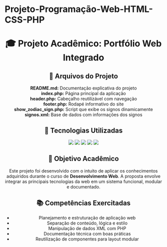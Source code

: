 # Projeto-Programação-Web-HTML-CSS-PHP

   <header>
    <h1>🎓 Projeto Acadêmico: Portfólio Web Integrado</h1>

  <div class="section">
    <h2>📁 Arquivos do Projeto</h2>
    <div class="arquivo"><strong>README.md:</strong> Documentação explicativa do projeto</div>
    <div class="arquivo"><strong>index.php:</strong> Página principal da aplicação</div>
    <div class="arquivo"><strong>header.php:</strong> Cabeçalho reutilizável com navegação</div>
    <div class="arquivo"><strong>footer.php:</strong> Rodapé informativo do site</div>
    <div class="arquivo"><strong>show_zodiac_sign.php:</strong> Script que exibe os signos dinamicamente</div>
    <div class="arquivo"><strong>signos.xml:</strong> Base de dados com informações dos signos</div>
  </div>

  <div class="section">
   <h2>🧠 Tecnologias Utilizadas</h2>
    <div class="badges">
      <img src="https://img.shields.io/badge/HTML-E34F26?style=for-the-badge&logo=html5&logoColor=white">
      <img src="https://img.shields.io/badge/CSS-1572B6?style=for-the-badge&logo=css3&logoColor=white">
      <img src="https://img.shields.io/badge/PHP-777BB4?style=for-the-badge&logo=php&logoColor=white">
      <img src="https://img.shields.io/badge/XML-000000?style=for-the-badge">
      <img src="https://img.shields.io/badge/GitHub-181717?style=for-the-badge&logo=github&logoColor=white">
    </div>
  </div>

  <div class="section">
    <h2>🎯 Objetivo Acadêmico</h2>
    <p>
      Este projeto foi desenvolvido com o intuito de aplicar os conhecimentos adquiridos durante o curso de <strong>Desenvolvimento Web</strong>. A proposta envolve integrar as principais tecnologias da web em um sistema funcional, modular e documentado.
    </p>
  </div>

  <div class="section">
    <h2>📚 Competências Exercitadas</h2>
    <ul>
      <li>Planejamento e estruturação de aplicação web</li>
      <li>Separação de conteúdo, lógica e estilo</li>
      <li>Manipulação de dados XML com PHP</li>
      <li>Documentação técnica com boas práticas</li>
      <li>Reutilização de componentes para layout modular</li>
    </ul>
  </div>

  

</body>
</html>

